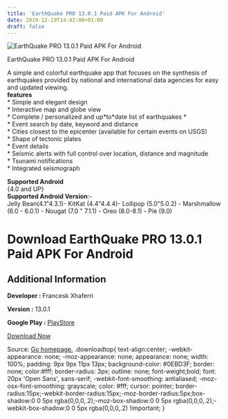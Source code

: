 ```yaml
---
title: 'EarthQuake PRO 13.0.1 Paid APK For Android'
date: 2019-12-19T14:42:00+01:00
draft: false
---
```


![EarthQuake PRO 13.0.1 Paid APK For Android](https://i1.wp.com/apkhome.net/wp-content/uploads/2019/12/EarthQuake-PRO-13.0.1-Paid.png "EarthQuake PRO 13.0.1 Paid APK For Android")

  

EarthQuake PRO 13.0.1 Paid APK For Android

A simple and colorful earthquake app that focuses on the synthesis of earthquakes provided by national and international data agencies for easy and updated viewing.  
**features**  
\* Simple and elegant design  
\* Interactive map and globe view  
\* Complete / personalized and up\*to\*date list of earthquakes \*  
\* Event search by date, keyword and distance  
\* Cities closest to the epicenter (available for certain events on USGS)  
\* Shape of tectonic plates  
\* Event details  
\* Seismic alerts with full control over location, distance and magnitude  
\* Tsunami notifications  
\* Integrated seismograph

**Supported Android**  
{4.0 and UP}  
**Supported Android Version**:-  
Jelly Bean(4.1"4.3.1)- KitKat (4.4"4.4.4)- Lollipop (5.0"5.0.2) - Marshmallow (6.0 - 6.0.1) - Nougat (7.0 " 7.1.1) - Oreo (8.0-8.1) - Pie (9.0)

Download EarthQuake PRO 13.0.1 Paid APK For Android
===================================================

Additional Information
----------------------

**Developer :** Francesk Xhaferri

**Version :** 13.0.1

**Google Play :** [PlayStore](https://play.google.com/store/apps/details?id=com.androidev.xhafe.earthquakepro)

  

[Download Now](https://store4app.co/post/earthquake-pro-13-0-1-paid-apk-for-android_1576762820)

  
Source: [Go homepage.](https://store4app.co/post/earthquake-pro-13-0-1-paid-apk-for-android_1576762820) .downloadtop{ text-align:center; -webkit-appearance: none; -moz-appearance: none; appearance: none; width: 100%; padding: 9px 9px 11px 13px; background-color: #0EBD3F; border: none; color:#fff; border-radius: 3px; outline: none; font-weight;bold; font: 20px 'Open Sans', sans-serif; -webkit-font-smoothing: antialiased; -moz-osx-font-smoothing: grayscale; color: #fff; cursor: pointer; border-radius:15px;-webkit-border-radius:15px;-moz-border-radius:5px;box-shadow:0 0 5px rgba(0,0,0,.2);-moz-box-shadow:0 0 5px rgba(0,0,0,.2);-webkit-box-shadow:0 0 5px rgba(0,0,0,.2) !important; }